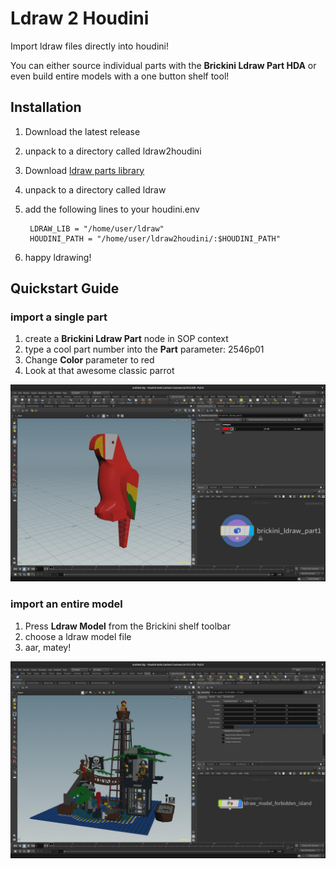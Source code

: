 # Ldraw 2 Houdini

Import ldraw files directly into houdini!

You can either source individual parts with the **Brickini Ldraw Part HDA** or even build entire models with a one button shelf tool!


## Installation

1. Download the latest release
2. unpack to a directory called ldraw2houdini
3. Download [ldraw parts library](https://library.ldraw.org/updates?latest)
4. unpack to a directory called ldraw
5. add the following lines to your houdini.env

        LDRAW_LIB = "/home/user/ldraw"
        HOUDINI_PATH = "/home/user/ldraw2houdini/:$HOUDINI_PATH"

6. happy ldrawing!

## Quickstart Guide

### import a single part

1. create a **Brickini Ldraw Part** node in SOP context
2. type a cool part number into the **Part** parameter: 2546p01
3. Change **Color** parameter to red
4. Look at that awesome classic parrot

![a parrot in the houdini viewport](/resources/help/brickini_ldraw_part.jpg)

### import an entire model

1. Press **Ldraw Model** from the Brickini shelf toolbar
2. choose a ldraw model file
3. aar, matey!

![forbidden island set in the houdini viewport](/resources/help/brickini_ldraw_model.jpg)